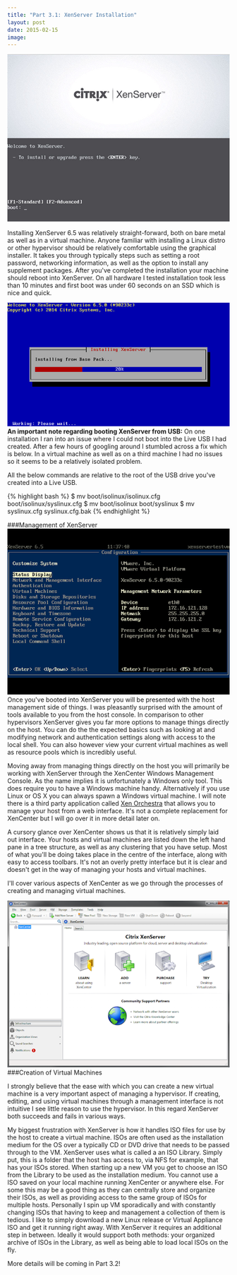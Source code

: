 ```yaml
---
title: "Part 3.1: XenServer Installation"
layout: post
date: 2015-02-15
image: 
---
```

![xenserver installation](/assets/img/Xenserver_Installation.jpg)
<p class="intro"><span class="dropcap">I</span>nstalling XenServer 6.5 was relatively straight-forward, both on bare metal as well as in a virtual machine. Anyone familiar with installing a Linux distro or other hypervisor should be relatively comfortable using the graphical installer. It takes you through typically steps such as setting a root password, networking information, as well as the option to install any supplement packages. After you've completed the installation your machine should reboot into XenServer. On all hardware I tested installation took less than 10 minutes and first boot was under 60 seconds on an SSD which is nice and quick.</p>

![Installation progress](/assets/img/Xenserver_Installation2.jpg)
__An important note regarding booting XenServer from USB:__ On one installation I ran into an issue where I could not boot into the Live USB I had created. After a few hours of googling around I stumbled across a fix which is below. In a virtual machine as well as on a third machine I had no issues so it seems to be a relatively isolated problem.

All the below commands are relative to the root of the USB drive you've created into a Live USB.

{% highlight bash %}
$ mv boot/isolinux/isolinux.cfg boot/isolinux/syslinux.cfg
$ mv boot/isolinux boot/syslinux
$ mv syslinux.cfg syslinux.cfg.bak
{% endhighlight %}

###Management of XenServer
![Xenserver host](/assets/img/Xenserver_HostManagement.jpg)
Once you've booted into XenServer you will be presented with the host management side of things. I was pleasantly surprised with the amount of tools available to you from the host console. In comparison to other hypervisors XenServer gives you far more options to manage things directly on the host. You can do the the expected basics such as looking at and modifying network and authentication settings along with access to the local shell. You can also however view your current virtual machines as well as resource pools which is incredibly useful.

Moving away from managing things directly on the host you will primarily be working with XenServer through the XenCenter Windows Management Console. As the name implies it is unfortunately a Windows only tool. This does require you to have a Windows machine handy. Alternatively if you use Linux or OS X you can always spawn a Windows virtual machine. I will note there is a third party application called [Xen Orchestra](https://xen-orchestra.com) that allows you to manage your host from a web interface. It's not a complete replacement for XenCenter but I will go over it in more detail later on.

A cursory glance over XenCenter shows us that it is relatively simply laid out interface. Your hosts and virtual machines are listed down the left hand pane in a tree structure, as well as any clustering that you have setup. Most of what you'll be doing takes place in the centre of the interface, along with easy to access toolbars. It's not an overly pretty interface but it is clear and doesn't get in the way of managing your hosts and virtual machines.

I'll cover various aspects of XenCenter as we go through the processes of creating and managing virtual machines.

![XenCenter](/assets/img/XenCenter1.png)
###Creation of Virtual Machines 

I strongly believe that the ease with which you can create a new virtual machine is a very important aspect of managing a hypervisor. If creating, editing, and using virtual machines through a management interface is not intuitive I see little reason to use the hypervisor. In this regard XenServer both succeeds and fails in various ways.

My biggest frustration with XenServer is how it handles ISO files for use by the host to create a virtual machine. ISOs are often used as the installation medium for the OS over a typically CD or DVD drive that needs to be passed through to the VM. XenServer uses what is called a an ISO Library. Simply put, this is a folder that the host has access to, via NFS for example, that has your ISOs stored. When starting up a new VM you get to choose an ISO from the Library to be used as the installation medium. You cannot use a ISO saved on your local machine running XenCenter or anywhere else. For some this may be a good thing as they can centrally store and organize their ISOs, as well as providing access to the same group of ISOs for multiple hosts. Personally I spin up VM sporadically and with constantly changing ISOs that having to keep and management a collection of them is tedious. I like to simply download a new Linux release or Virtual Appliance ISO and get it running right away. With XenServer it requires an additional step in between. Ideally it would support both methods: your organized archive of ISOs in the Library, as well as being able to load local ISOs on the fly.

More details will be coming in Part 3.2!